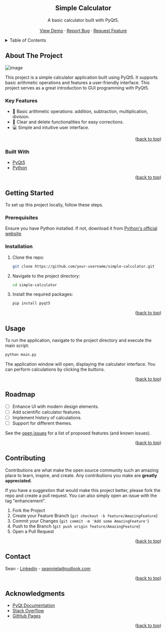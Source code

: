<a id="readme-top"></a>

<!-- PROJECT LOGO -->
<h2 align="center">Simple Calculator</h2>

<p align="center">
  A basic calculator built with PyQt5.
  <br />
  <br />
  <a href="https://github.com/Tapiwanashe-Njela/calculator_app">View Demo</a>
  ·
  <a href="https://github.com/Tapiwanashe-Njela/calculator_app/issues">Report Bug</a>
  ·
  <a href="https://github.com/Tapiwanashe-Njela/calculator_app/issues">Request Feature</a>
</p>

<!-- TABLE OF CONTENTS -->
<details>
  <summary>Table of Contents</summary>
  <ol>
    <li>
      <a href="#about-the-project">About The Project</a>
      <ul>
        <li><a href="#key-features">Key Features</a></li>
        <li><a href="#built-with">Built With</a></li>
      </ul>
    </li>
    <li>
      <a href="#getting-started">Getting Started</a>
      <ul>
        <li><a href="#prerequisites">Prerequisites</a></li>
        <li><a href="#installation">Installation</a></li>
      </ul>
    </li>
    <li><a href="#usage">Usage</a></li>
    <li><a href="#roadmap">Roadmap</a></li>
    <li><a href="#contributing">Contributing</a></li>
    <li><a href="#contact">Contact</a></li>
    <li><a href="#acknowledgments">Acknowledgments</a></li>
  </ol>
</details>

<!-- ABOUT THE PROJECT -->

## About The Project

![image](https://github.com/user-attachments/assets/8f09e5bf-1804-401c-91d0-6cf2418a9c26)

This project is a simple calculator application built using PyQt5. It supports basic arithmetic operations and features a user-friendly interface. This project serves as a great introduction to GUI programming with PyQt5.

### Key Features

- 🧮 Basic arithmetic operations: addition, subtraction, multiplication, division.
- 🔄 Clear and delete functionalities for easy corrections.
- 💻 Simple and intuitive user interface.

<p align="right">(<a href="#readme-top">back to top</a>)</p>

### Built With

- [PyQt5](https://www.riverbankcomputing.com/software/pyqt/intro)
- [Python](https://www.python.org/)

<p align="right">(<a href="#readme-top">back to top</a>)</p>

<!-- GETTING STARTED -->

## Getting Started

To set up this project locally, follow these steps.

### Prerequisites

Ensure you have Python installed. If not, download it from [Python's official website](https://www.python.org/downloads/).

### Installation

1. Clone the repo:
   ```sh
   git clone https://github.com/your-username/simple-calculator.git
   ```
2. Navigate to the project directory:
   ```sh
   cd simple-calculator
   ```
3. Install the required packages:
   ```sh
   pip install pyqt5
   ```

<p align="right">(<a href="#readme-top">back to top</a>)</p>

<!-- USAGE EXAMPLES -->

## Usage

To run the application, navigate to the project directory and execute the main script:

```sh
python main.py
```

The application window will open, displaying the calculator interface. You can perform calculations by clicking the buttons.

<p align="right">(<a href="#readme-top">back to top</a>)</p>

<!-- ROADMAP -->

## Roadmap

- [ ] Enhance UI with modern design elements.
- [ ] Add scientific calculator features.
- [ ] Implement history of calculations.
- [ ] Support for different themes.

See the [open issues](https://github.com/your-username/simple-calculator/issues) for a list of proposed features (and known issues).

<p align="right">(<a href="#readme-top">back to top</a>)</p>

<!-- CONTRIBUTING -->

## Contributing

Contributions are what make the open source community such an amazing place to learn, inspire, and create. Any contributions you make are **greatly appreciated**.

If you have a suggestion that would make this project better, please fork the repo and create a pull request. You can also simply open an issue with the tag "enhancement".

1. Fork the Project
2. Create your Feature Branch (`git checkout -b feature/AmazingFeature`)
3. Commit your Changes (`git commit -m 'Add some AmazingFeature'`)
4. Push to the Branch (`git push origin feature/AmazingFeature`)
5. Open a Pull Request

<p align="right">(<a href="#readme-top">back to top</a>)</p>

<!-- CONTACT -->

## Contact

Sean - [Linkedin](https://www.linkedin.com/in/sean-njela) - seannjela@outlook.com

<p align="right">(<a href="#readme-top">back to top</a>)</p>

<!-- ACKNOWLEDGMENTS -->

## Acknowledgments

- [PyQt Documentation](https://www.riverbankcomputing.com/static/Docs/PyQt5/)
- [Stack Overflow](https://stackoverflow.com/)
- [GitHub Pages](https://pages.github.com)

<p align="right">(<a href="#readme-top">back to top</a>)</p>
